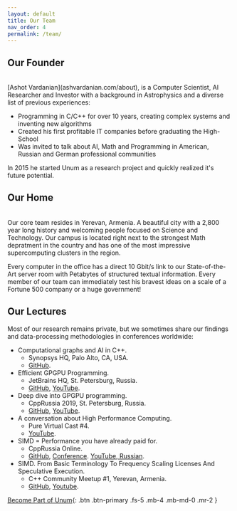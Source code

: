 ```yaml
---
layout: default
title: Our Team
nav_order: 4
permalink: /team/
---
```


## Our Founder

<br/>
[Ashot Vardanian](ashvardanian.com/about), is a Computer Scientist, AI Researcher and Investor with a background in Astrophysics and a diverse list of previous experiences:

* Programming in C/C++ for over 10 years, creating complex systems and inventing new algorithms
* Created his first profitable IT companies before graduating the High-School
* Was invited to talk about AI, Math and Programming in American, Russian and German professional communities

In 2015 he started Unum as a research project and quickly realized it's future potential.

## Our Home

<br/>
Our core team resides in Yerevan, Armenia. A beautiful city with a 2,800 year long history and welcoming people focused on Science and Technology. Our campus is located right next to the strongest Math depratment in the country and has one of the most impressive supercomputing clusters in the region.

Every computer in the office has a direct 10 Gbit/s link to our State-of-the-Art server room with Petabytes of structured textual information. Every member of our team can immediately test his bravest ideas on a scale of a Fortune 500 company or a huge government!

## Our Lectures

Most of our research remains private, but we sometimes share our findings and data-processing methodologies in conferences worldwide:

* Computational graphs and AI in C++.
  * Synopsys HQ, Palo Alto, CA, USA.
  * [GitHub](https://github.com/ashvardanian/NeuralSTL).
* Efficient GPGPU Programming.
  * JetBrains HQ, St. Petersburg, Russia.
  * [GitHub](https://github.com/ashvardanian/SandboxGPUs), [YouTube](https://youtu.be/BUtHOftDm_Y).
* Deep dive into GPGPU programming.
  * CppRussia 2019, St. Petersburg, Russia.
  * [GitHub](https://github.com/ashvardanian/SandboxGPUs), [YouTube](https://youtu.be/AA4RI6o0h1U).
* A conversation about High Performance Computing.
  * Pure Virtual Cast #4.
  * [YouTube](https://youtu.be/dCdBFB4LDjw).
* SIMD = Performance you have already paid for.
  * CppRussia Online.
  * [GitHub](https://github.com/ashvardanian/CppBenchSubstrSearch), [Conference](https://cppconf-piter.ru/en/2020/spb/talks/23g3egeumhe3p4fd66pbar/?fbclid=IwAR26hl3tEhw1os0J6oLzsVPTOAuSGkZIMzwq689tEq8NH5_V7b3MHV8f_zU). [YouTube, Russian]().
* SIMD. From Basic Terminology To Frequency Scaling Licenses And Speculative Execution.
  * C++ Community Meetup #1, Yerevan, Armenia.
  * [GitHub](https://github.com/ashvardanian/CppBenchSubstrSearch), [Youtube](https://youtu.be/ft51yJ9mDcc?t=140).

[Become Part of Unum](/jobs){: .btn .btn-primary .fs-5 .mb-4 .mb-md-0 .mr-2 }
